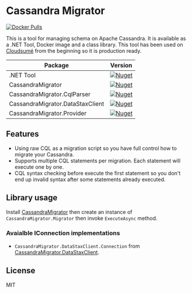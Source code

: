 # Cassandra Migrator
[![Docker Pulls](https://img.shields.io/docker/pulls/ultimicro/cassandra-migrator)](https://hub.docker.com/r/ultimicro/cassandra-migrator)

This is a tool for managing schema on Apache Cassandra. It is available as a .NET Tool, Docker image and a class library. This tool has been used on [Cloudsumé](https://cloudsume.com) from the beginning so it is production ready.

| Package                          | Version                                                                                                                                      |
| -------------------------------- | -------------------------------------------------------------------------------------------------------------------------------------------- |
| .NET Tool                        | [![Nuget](https://img.shields.io/nuget/v/cassandra-migrator)](https://www.nuget.org/packages/cassandra-migrator)                             |
| CassandraMigrator                | [![Nuget](https://img.shields.io/nuget/v/CassandraMigrator)](https://www.nuget.org/packages/CassandraMigrator)                               |
| CassandraMigrator.CqlParser      | [![Nuget](https://img.shields.io/nuget/v/CassandraMigrator.CqlParser)](https://www.nuget.org/packages/CassandraMigrator.CqlParser)           |
| CassandraMigrator.DataStaxClient | [![Nuget](https://img.shields.io/nuget/v/CassandraMigrator.DataStaxClient)](https://www.nuget.org/packages/CassandraMigrator.DataStaxClient) |
| CassandraMigrator.Provider       | [![Nuget](https://img.shields.io/nuget/v/CassandraMigrator.Provider)](https://www.nuget.org/packages/CassandraMigrator.Provider)             |

## Features

- Using raw CQL as a migration script so you have full control how to migrate your Cassandra.
- Supports multiple CQL statements per migration. Each statement will execute one by one.
- CQL syntax checking before execute the first statement so you don't end up invalid syntax after some statements already executed.

## Library usage

Install [CassandraMigrator](https://www.nuget.org/packages/CassandraMigrator/) then create an instance of `CassandraMigrator.Migrator` then invoke
`ExecuteAsync` method.

### Avaialble IConnection implementations

- `CassandraMigrator.DataStaxClient.Connection` from [CassandraMigrator.DataStaxClient](https://www.nuget.org/packages/CassandraMigrator.DataStaxClient).

## License

MIT
